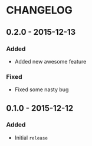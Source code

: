 # CHANGELOG

## 0.2.0 - 2015-12-13

### Added

- Added new awesome feature

### Fixed

- Fixed some nasty bug

## 0.1.0 - 2015-12-12

### Added

- Initial `release`
